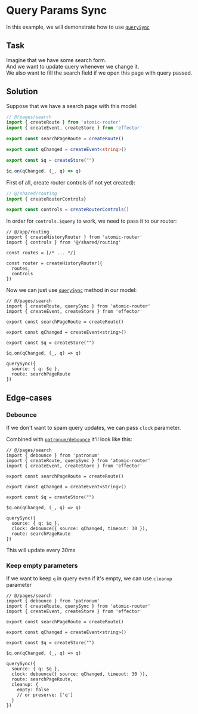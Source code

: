 # Query Params Sync

In this example, we will demonstrate how to use [`querySync`](/api/query-sync)

## Task

Imagine that we have some search form.  
And we want to update query whenever we change it.  
We also want to fill the search field if we open this page with query passed.

## Solution

Suppose that we have a search page with this model:

```ts
// @/pages/search
import { createRoute } from 'atomic-router'
import { createEvent, createStore } from 'effector'

export const searchPageRoute = createRoute()

export const qChanged = createEvent<string>()

export const $q = createStore("")

$q.on(qChanged, (_, q) => q)
```

First of all, create router controls (if not yet created):

```ts
// @/shared/routing
import { createRouterControls} 

export const controls = createRouterControls()
```

In order for `controls.$query` to work, we need to pass it to our router:

```ts{3,9}
// @/app/routing
import { createHistoryRouter } from 'atomic-router'
import { controls } from '@/shared/routing'

const routes = [/* ... */]

const router = createHistoryRouter({
  routes,
  controls
})
```

Now we can just use [`querySync`](/api/query-sync) method in our model:

```ts{2,13-16}
// @/pages/search
import { createRoute, querySync } from 'atomic-router'
import { createEvent, createStore } from 'effector'

export const searchPageRoute = createRoute()

export const qChanged = createEvent<string>()

export const $q = createStore("")

$q.on(qChanged, (_, q) => q)

querySync({
  source: { q: $q },
  route: searchPageRoute
})
```

## Edge-cases

### Debounce

If we don't want to spam query updates, we can pass `clock` parameter.

Combined with [`patronum/debounce`](https://patronum.effector.dev/methods/debug/) it'll look like this:

```ts{2,16}
// @/pages/search
import { debounce } from 'patronum'
import { createRoute, querySync } from 'atomic-router'
import { createEvent, createStore } from 'effector'

export const searchPageRoute = createRoute()

export const qChanged = createEvent<string>()

export const $q = createStore("")

$q.on(qChanged, (_, q) => q)

querySync({
  source: { q: $q },
  clock: debounce({ source: qChanged, timeout: 30 }),
  route: searchPageRoute
})
```

This will update every 30ms

### Keep empty parameters

If we want to keep `q` in query even if it's empty, we can use `cleanup` parameter

```ts{18-21}
// @/pages/search
import { debounce } from 'patronum'
import { createRoute, querySync } from 'atomic-router'
import { createEvent, createStore } from 'effector'

export const searchPageRoute = createRoute()

export const qChanged = createEvent<string>()

export const $q = createStore("")

$q.on(qChanged, (_, q) => q)

querySync({
  source: { q: $q },
  clock: debounce({ source: qChanged, timeout: 30 }),
  route: searchPageRoute,
  cleanup: {
    empty: false
    // or preserve: ['q']
  }
})
```
